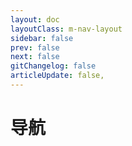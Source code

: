 ```yaml
---
layout: doc
layoutClass: m-nav-layout
sidebar: false
prev: false
next: false
gitChangelog: false
articleUpdate: false,
---
```


<script setup>
import MNavLinks from '/nav/components/MNavLinks.vue'

import { NAV_DATA } from '/nav/data'
</script>
<style src="/nav/index.scss"></style>

# 导航

<MNavLinks v-for="{title, items} in NAV_DATA" :title="title" :items="items"/>
